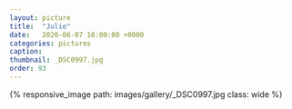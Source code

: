 ```yaml
---
layout: picture
title:  "Julie"
date:   2020-06-07 10:00:00 +0000
categories: pictures
caption: 
thumbnail: _DSC0997.jpg
order: 93
---
```

{% responsive_image path: images/gallery/_DSC0997.jpg class: wide %}
